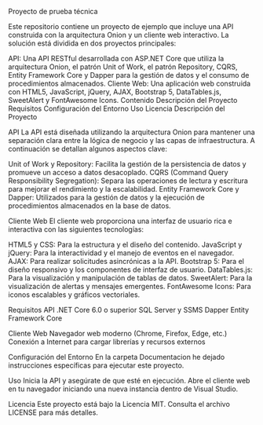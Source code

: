 Proyecto de prueba técnica

Este repositorio contiene un proyecto de ejemplo que incluye una API construida con la arquitectura Onion y un cliente web interactivo. La solución está dividida en dos proyectos principales:

API: Una API RESTful desarrollada con ASP.NET Core que utiliza la arquitectura Onion, el patrón Unit of Work, el patrón Repository, CQRS, Entity Framework Core y Dapper para la gestión de datos y el consumo de procedimientos almacenados.
Cliente Web: Una aplicación web construida con HTML5, JavaScript, jQuery, AJAX, Bootstrap 5, DataTables.js, SweetAlert y FontAwesome Icons.
Contenido
Descripción del Proyecto
Requisitos
Configuración del Entorno
Uso
Licencia
Descripción del Proyecto

API
La API está diseñada utilizando la arquitectura Onion para mantener una separación clara entre la lógica de negocio y las capas de infraestructura. A continuación se detallan algunos aspectos clave:

Unit of Work y Repository: Facilita la gestión de la persistencia de datos y promueve un acceso a datos desacoplado.
CQRS (Command Query Responsibility Segregation): Separa las operaciones de lectura y escritura para mejorar el rendimiento y la escalabilidad.
Entity Framework Core y Dapper: Utilizados para la gestión de datos y la ejecución de procedimientos almacenados en la base de datos.

Cliente Web
El cliente web proporciona una interfaz de usuario rica e interactiva con las siguientes tecnologías:

HTML5 y CSS: Para la estructura y el diseño del contenido.
JavaScript y jQuery: Para la interactividad y el manejo de eventos en el navegador.
AJAX: Para realizar solicitudes asincrónicas a la API.
Bootstrap 5: Para el diseño responsivo y los componentes de interfaz de usuario.
DataTables.js: Para la visualización y manipulación de tablas de datos.
SweetAlert: Para la visualización de alertas y mensajes emergentes.
FontAwesome Icons: Para iconos escalables y gráficos vectoriales.

Requisitos
API
.NET Core 6.0 o superior
SQL Server y SSMS
Dapper
Entity Framework Core

Cliente Web
Navegador web moderno (Chrome, Firefox, Edge, etc.)
Conexión a Internet para cargar librerías y recursos externos

Configuración del Entorno
En la carpeta Documentacion he dejado instrucciones específicas para ejecutar este proyecto.

Uso
Inicia la API y asegúrate de que esté en ejecución.
Abre el cliente web en tu navegador iniciando una nueva instancia dentro de Visual Studio.

Licencia
Este proyecto está bajo la Licencia MIT. Consulta el archivo LICENSE para más detalles.
